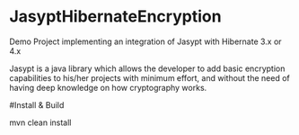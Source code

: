 # JasyptHibernateEncryption
Demo Project implementing an integration of Jasypt with Hibernate 3.x or 4.x


Jasypt is a java library which allows the developer to add basic encryption capabilities to his/her projects with minimum effort, and without the need of having deep knowledge on how cryptography works.


#Install & Build

mvn clean install
